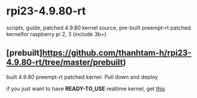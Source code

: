 # rpi23-4.9.80-rt
scripts, guide, patched 4.9.80 kernel source, pre-built preempt-rt patched kernelfor raspberry pi 2, 3 (include 3b+)


[prebuilt]https://github.com/thanhtam-h/rpi23-4.9.80-rt/tree/master/prebuilt)
------------
built 4.9.80 preempt-rt patched kernel. Pull down and deploy 

if you just want to have **READY-TO_USE** realtime kernel, get [this](https://github.com/thanhtam-h/rpi23-4.9.80-rt/tree/master/prebuilt)  
